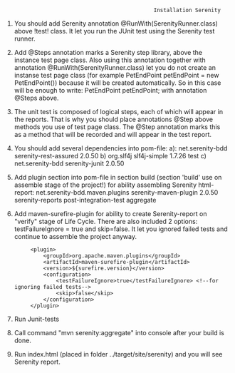                                                    Installation Serenity

1. You should add Serenity annotation @RunWith(SerenityRunner.class) above !test! class.
   It let you run the JUnit test using the Serenity test runner.

2. Add @Steps annotation marks a Serenity step library, above the instance test page class. Also using this 
   annotation together with annotation @RunWith(SerenityRunner.class) let you do not create an instanse test page class (for example PetEndPoint petEndPoint = new PetEndPoint()) because it will be created automatically. So in this case will be enough to write: PetEndPoint petEndPoint; with annotation @Steps above.

3. The unit test is composed of logical steps, each of which will appear in the reports.
   That is why you should place annotations @Step above  methods you use of test page class.
   The @Step annotation marks this as a method that will be recorded and will appear in the test report.

4. You should add several dependencies into pom-file:
   a)<!--for using Serenity-->:
        <dependency>
            <groupId>net.serenity-bdd</groupId>
            <artifactId>serenity-rest-assured</artifactId>
            <version>2.0.50</version>
        </dependency>
	b)<!--To enable default Serenity logging-->
        <dependency>
            <groupId>org.slf4j</groupId>
            <artifactId>slf4j-simple</artifactId>
            <version>1.7.26</version>
            <scope>test</scope>
        </dependency>
	c)<!--for SerenityRunner-->
	    <dependency>
            <groupId>net.serenity-bdd</groupId>
            <artifactId>serenity-junit</artifactId>
            <version>2.0.50</version>
		
5. Add plugin section into pom-file in section build (section 'build' use on assemble stage of the project!)
   for ability assembling Serenity html-report:
    <build>
        <plugins>
            <plugin>
                <groupId>net.serenity-bdd.maven.plugins</groupId>
                <artifactId>serenity-maven-plugin</artifactId>
                <version>2.0.50</version>
				  <executions>
                    <execution>
                        <id>serenity-reports</id>
                        <phase>post-integration-test</phase>
                        <goals>
                            <goal>aggregate</goal>
                        </goals>
                    </execution>
                </executions>
            </plugin>
        </plugins>
    </build>
	
6. Add maven-surefire-plugin for ability to create Serenity-report on "verify" stage of Life Cycle. There are also included 2 options: 
testFailureIgnore = true and skip=false. It let you ignored failed tests and continue to assemble the project anyway.

            <plugin>
                <groupId>org.apache.maven.plugins</groupId>
                <artifactId>maven-surefire-plugin</artifactId>
                <version>${surefire.version}</version>
                <configuration>
                    <testFailureIgnore>true</testFailureIgnore> <!--for ignoring failed tests-->
                    <skip>false</skip>
                </configuration>
            </plugin>
	
6. Run Junit-tests

7. Сall command "mvn serenity:aggregate" into console after your build is done.

8. Run index.html (placed in folder <project directory>../target/site/serenity) and you will see Serenity report.